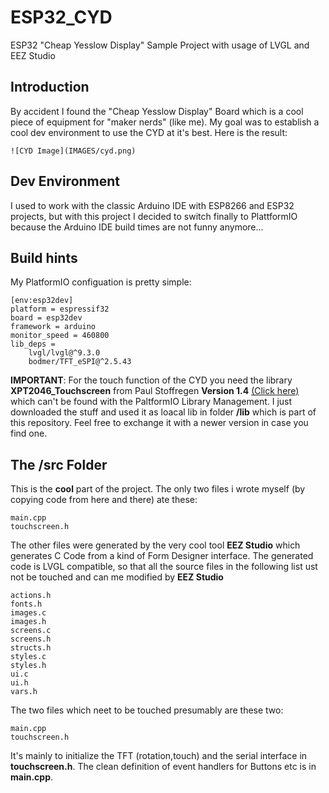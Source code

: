 # ESP32_CYD
ESP32 "Cheap Yesslow Display" Sample Project with usage of LVGL and EEZ Studio

## Introduction
By accident I found the "Cheap Yesslow Display" Board which is a cool piece of equipment for "maker nerds" (like me). My goal was to establish a cool dev environment to use the CYD at it's best. Here is the result:

	![CYD Image](IMAGES/cyd.png)

## Dev Environment
I used to work with the classic Arduino IDE with ESP8266 and ESP32 projects, but with this project I decided to switch finally to PlattformIO because the Arduino IDE build times are not funny anymore...

## Build hints
My PlatformIO configuation is pretty simple:

```
[env:esp32dev]
platform = espressif32
board = esp32dev
framework = arduino
monitor_speed = 460800
lib_deps = 
	lvgl/lvgl@^9.3.0
	bodmer/TFT_eSPI@^2.5.43
```
**IMPORTANT**: For the touch function of the CYD you need the library **XPT2046_Touchscreen** from Paul Stoffregen **Version 1.4** [(Click here)](https://github.com/PaulStoffregen/XPT2046_Touchscreen) which can't be found with the PaltformIO Library Management. I just downloaded the stuff and used it as loacal lib in folder **/lib** which is part of this repository. Feel free to exchange it with a newer version in case you find one.

## The /src Folder
This is the **cool** part of the project. The only two files i wrote myself (by copying code from here and there) ate these:

```
main.cpp
touchscreen.h
```

The other files were generated by the very cool tool **EEZ Studio** which generates C Code from a kind of Form Designer interface. The generated code is LVGL compatible, so that all the source files in the following list ust not be touched and can me modified by **EEZ Studio**

```
actions.h
fonts.h
images.c
images.h
screens.c
screens.h
structs.h
styles.c
styles.h
ui.c
ui.h
vars.h
```

The two files which neet to be touched presumably are these two:
```
main.cpp
touchscreen.h
```

It's mainly to initialize the TFT (rotation,touch) and the serial interface in **touchscreen.h**. The clean definition of event handlers for Buttons etc is in **main.cpp**.
